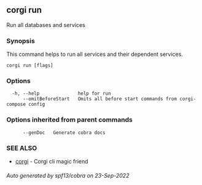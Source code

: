 ## corgi run

Run all databases and services

### Synopsis

This command helps to run all services and their dependent services.

```
corgi run [flags]
```

### Options

```
  -h, --help              help for run
      --omitBeforeStart   Omits all before start commands from corgi-compose config
```

### Options inherited from parent commands

```
      --genDoc   Generate cobra docs
```

### SEE ALSO

* [corgi](corgi.md)	 - Corgi cli magic friend

###### Auto generated by spf13/cobra on 23-Sep-2022
